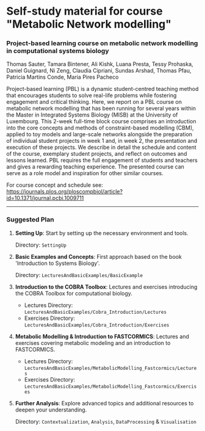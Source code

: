 # Self-study material for course "Metabolic Network modelling"

### Project-based learning course on metabolic network modelling in computational systems biology

Thomas Sauter, Tamara Bintener, Ali Kishk, Luana Presta, Tessy Prohaska, Daniel Guignard, Ni Zeng, Claudia Cipriani, Sundas Arshad, Thomas Pfau, Patricia Martins Conde, Maria Pires Pacheco

Project-based learning (PBL) is a dynamic student-centred teaching method that encourages students to solve real-life problems while fostering engagement and critical thinking. Here, we report on a PBL course on metabolic network modelling that has been running for several years within the Master in Integrated Systems Biology (MISB) at the University of Luxembourg. This 2-week full-time block course comprises an introduction into the core concepts and methods of constraint-based modelling (CBM), applied to toy models and large-scale networks alongside the preparation of individual student projects in week 1 and, in week 2, the presentation and execution of these projects. We describe in detail the schedule and content of the course, exemplary student projects, and reflect on outcomes and lessons learned. PBL requires the full engagement of students and teachers and gives a rewarding teaching experience. The presented course can serve as a role model and inspiration for other similar courses.

For course concept and schedule see: https://journals.plos.org/ploscompbiol/article?id=10.1371/journal.pcbi.1009711 

------------

### Suggested Plan 

1. **Setting Up**: Start by setting up the necessary environment and tools.

    Directory: `SettingUp`

3. **Basic Examples and Concepts**: First approach based on the book 'Introduction to Systems Biology'.

    Directory: `LecturesAndBasicExamples/BasicExample`

4. **Introduction to the COBRA Toolbox**: Lectures and exercises introducing the COBRA Toolbox for computational biology.

    - Lectures Directory: `LecturesAndBasicExamples/Cobra_Introduction/Lectures`
    - Exercises Directory: `LecturesAndBasicExamples/Cobra_Introduction/Exercises`

5. **Metabolic Modelling & Introduction to FASTCORMICS**: Lectures and exercises covering metabolic modeling and an introduction to FASTCORMICS.

    - Lectures Directory: `LecturesAndBasicExamples/MetabolicModelling_Fastcormics/Lectures`
    - Exercises Directory: `LecturesAndBasicExamples/MetabolicModelling_Fastcormics/Exercises`

6. **Further Analysis**: Explore advanced topics and additional resources to deepen your understanding.

    Directory: `Contextualization`, `Analysis`, `DataProcessing` & `Visualisation`
